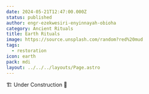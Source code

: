 ```yaml
---
date: 2024-05-21T12:47:00.000Z
status: published
author: engr-ezekwesiri-enyinnayah-obioha
category: Ancient Rituals
title: Earth Rituals
image: https://source.unsplash.com/random?red%20mud
tags:
  - restoration
icon: earth
pack: mdi
layout: ../../../layouts/Page.astro
---
```

🏗️ Under Construction 🚧
